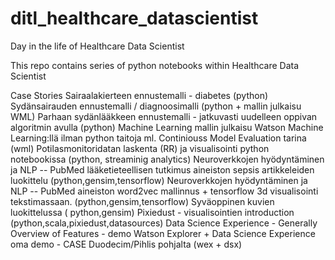 # ditl_healthcare_datascientist
Day in the life of Healthcare Data Scientist

This repo contains series of python notebooks within Healthcare Data Scientist

Case Stories
Sairaalakierteen ennustemalli - diabetes (python)
Sydänsairauden ennustemalli / diagnoosimalli (python + mallin julkaisu WML)
Parhaan sydänlääkkeen ennustemalli - jatkuvasti uudelleen oppivan algoritmin avulla (python)
Machine Learning mallin julkaisu Watson Machine Learning:llä ilman python taitoja ml. Continiouss Model Evaluation tarina (wml)
Potilasmonitoridatan laskenta (RR) ja visualisointi python notebookissa (python, streaminig analytics)
Neuroverkkojen hyödyntäminen ja NLP  -- PubMed lääketieteellisen tutkimus aineiston sepsis artikkeleiden luokittelu (python,gensim,tensorflow)
Neuroverkkojen hyödyntäminen ja NLP -- PubMed aineiston word2vec mallinnus + tensorflow 3d visualisointi tekstimassaan.  (python,gensim,tensorflow)
Syväoppinen kuvien luokittelussa ( python,gensim)
Pixiedust - visualisointien introduction (python,scala,pixiedust,datasources)
Data Science Experience - Generally Overview of Features - demo
Watson Explorer + Data Science Experience oma demo - CASE Duodecim/Pihlis pohjalta  (wex + dsx)
